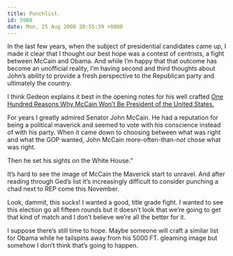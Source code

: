 ```yaml
---
title: Punchlist.
id: 5908
date: Mon, 25 Aug 2008 20:55:39 +0000
---
```


In the last few years, when the subject of presidential candidates came up, I made it clear that I thought our best hope was a contest of centrists, a fight between McCain and Obama. And while I’m happy that that outcome has become an unofficial reality, I’m having second and third thoughts about John’s ability to provide a fresh perspective to the Republican party and ultimately the country.  

I think Gedeon explains it best in the opening notes for his well crafted [One Hundred Reasons Why McCain Won’t Be President of the United States.](http://gedblog.com/2008/08/25/100-reasons-why-mccain-wont-be-president-of-the-united-states/)



<div class="quote">For years I greatly admired Senator John McCain. He had a reputation for being a political maverick and seemed to vote with his conscience instead of with his party. When it came down to choosing between what was right and what the GOP wanted, John McCain more-often-than-not chose what was right.  

Then he set his sights on the White House.”</div>It’s hard to see the image of McCain the Maverick start to unravel. And after reading through Ged’s list it’s increasingly difficult to consider punching a chad next to <span class="caps">REP</span> come this November.  

Look, dammit, this sucks! I wanted a good, title grade fight. I wanted to see this election go all fifteen rounds but it doesn’t look that we’re going to get that kind of match and I don’t believe we’re all the better for it.  

I suppose there’s still time to hope. Maybe someone will craft a similar list for Obama while he tailspins away from his 5000 <span class="casp">FT.</span> gleaming image but somehow I don’t think that’s going to happen.





